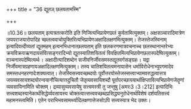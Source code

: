 +++
title = "36 द्यूतञ् छलयतामस्मि"

+++
  
  
॥10.36॥ छलयताम् इत्यत्रतत्करोति इति णिजित्यभिप्रायेणछलं
कुर्वतामित्युक्तम्। अक्षसञ्चारादिमात्रेण जयपराजयारोपादिह
च्छलत्ववाचोयुक्तिरित्यभिप्रायेणअक्षादिलक्षणमित्युक्तम्। तेजस्तेजस्विनाम्
इत्यादिवत्दीव्यतां द्यूतमहम् इत्यनभिधानात्छलयताम् इति छलकरणमात्रवचनाच्च
छलस्थानान्तरेभ्यः क्रयविक्रयऋणदायसंवित्सङ्गरादिभ्यो द्यूतस्यातिशयितत्वं
विवक्षितमित्यभिप्रायेणछलास्पदेष्वित्युक्तम्। वञ्चनास्पदेष्वित्यर्थः।
अक्षादीत्यादिशब्देन सजीवनिर्जीवसमस्तद्यूतवर्गसङ्ग्रहः। यद्वा
निर्जीवमात्रग्रहणायअक्षादिलक्षणमित्युक्तम्। तस्य चातिशयितत्वमनायासेन
धर्माविरोधेनाभ्युपगमादेव समस्तधनहरणादेःशक्यत्वात्।
तेजस्विसत्त्ववच्छब्दयोः पूर्वोत्तरयोस्तेजस्सत्त्वाभ्यामवरुद्धत्वात्तत्र
जयव्यवसायशब्दयोरन्वयानौचित्यात्तदुचितौ जेतृव्यवसायिशब्दौ
पूर्वापरच्छाययार्थाक्षिप्तावित्यभिप्रायेणजेतॄणां व्यवसायिनामिति
चोक्तम्। द्रव्यासुव्यवसायेषु सत्त्वमस्त्री तु जन्तुषु \[अमरः3।3।212\]
इत्यादिभिः सत्त्वशब्दस्यानेकार्थसिद्धेर्व्यवसायस्य
चोक्तत्वात्सत्त्ववच्छब्दप्रसिद्ध्यनुरोधेनार्थविशेषं दर्शयतिसत्त्वं
महामनस्त्वमिति। एतेन पराभिभवसामर्थ्यादिलक्षणात्तेजसोऽपि सत्त्वस्यात्र
भेद उक्तः।  
  
